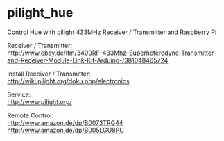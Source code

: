 pilight_hue
===========

Control Hue with pilight 433MHz Receiver / Transmitter and Raspberry Pi

Receiver / Transmitter:<br/>
http://www.ebay.de/itm/3400RF-433Mhz-Superheterodyne-Transmitter-and-Receiver-Module-Link-Kit-Arduino-/381048465724

Install Receiver / Transmitter:<br>
http://wiki.pilight.org/doku.php/electronics

Service:<br/>
http://www.pilight.org/

Remote Control:<br/>
http://www.amazon.de/dp/B0073TRG44 <br/>
http://www.amazon.de/dp/B005LGU8PU

